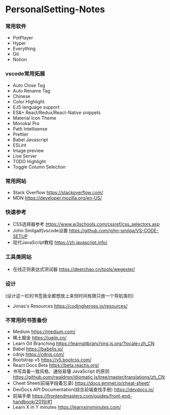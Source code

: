 # PersonalSetting-Notes
### 常用软件
- PotPlayer
- Hyper
- Everything
- Git
- Notion

### vscode常用拓展
- Auto Close Tag
- Auto Rename Tag
- Chinese
- Color Highlight
- EJS language support
- ES&+ React/Redux/React-Native snippets
- Material Icon Theme
- Monokai Pro
- Path Intellisense
- Prettier
- Babel Javascript
- ESLint
- Image preview
- Live Server
- TODO Highlight
- Toggle Column Selection

### 常用网站
- Stack Overflow https://stackoverflow.com/
- MDN https://developer.mozilla.org/en-US/

### 快速参考
- CSS选择器参考 https://www.w3schools.com/cssref/css_selectors.asp
- John Smilga的vscode设置 https://github.com/john-smilga/VS-CODE-SETUP
- 现代JavaScript教程 https://zh.javascript.info/

### 工具类网站
- 在线正则表达式测试器 https://deerchao.cn/tools/wegester/

### 设计
(设计这一栏的书签我全都想放上来但时间有限只放一个导航类的)
- Jonas's Resources https://codingheroes.io/resources/

### 不常用的书签备份
- Medium https://medium.com/
- 稀土掘金 https://juejin.cn/
- Learn Git Branching https://learngitbranching.js.org/?locale=zh_CN
- Babel https://babeljs.io/
- cdnjs https://cdnjs.com/
- Bootstrap v5 https://v5.bootcss.com/
- React Docs Beta https://beta.reactjs.org/
- 书写具备一致风格、通俗易懂 JavaScript 的原则 https://github.com/rwaldron/idiomatic.js/tree/master/translations/zh_CN
- Cheet Sheet(前端字段备忘录) https://docs.emmet.io/cheat-sheet/
- DevDocs API Documentation(综合前端查找手册) https://devdocs.io/
- 前端手册 https://frontendmasters.com/guides/front-end-handbook/2019/#1
- Learn X in Y minutes https://learnxinyminutes.com/
